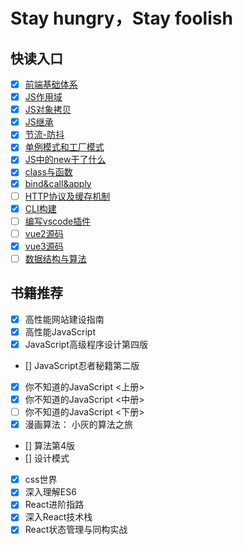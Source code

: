 # Stay hungry，Stay foolish
## 快读入口

- [x] [前端基础体系](https://github.com/peng92055/study-hard/blob/master/前端基础体系/blog.md) 
- [x] [JS作用域](https://github.com/peng92055/study-hard/blob/master/专题/JS作用域.md)
- [x] [JS对象拷贝](https://github.com/peng92055/study-hard/blob/master/专题/JS对象拷贝及深拷贝.md)
- [x] [JS继承](https://github.com/peng92055/study-hard/blob/master/专题/JS继承.md)
- [x] [节流-防抖](https://github.com/peng92055/study-hard/blob/master/专题/节流-防抖.md)
- [x] [单例模式和工厂模式](https://github.com/peng92055/study-hard/blob/master/专题/单例模式和工厂模式.md)
- [x] [JS中的new干了什么](https://github.com/peng92055/study-hard/blob/master/专题/JS中的new干了什么.md)
- [x] [class与函数](https://github.com/peng92055/study-hard/blob/master/专题/class与函数.md)
- [x] [bind&call&apply](https://github.com/peng92055/study-hard/blob/master/专题/bind&call&apply.md)
- [ ] [HTTP协议及缓存机制](https://github.com/peng92055/study-hard/blob/master/专题/HTTP(s)及缓存机制.md)
- [x] [CLI构建](https://github.com/peng92055/study-hard/blob/master/cli/blog.md)
- [ ] [编写vscode插件](https://github.com/peng92055/study-hard/blob/master/vscode/blog.md)
- [ ] [vue2源码](https://github.com/peng92055/study-hard/blob/master/vue2/blog.md) 
- [x] [vue3源码](https://github.com/peng92055/study-hard/blob/master/vue3/blog.md) 
- [ ] [数据结构与算法](https://github.com/peng92055/study-hard/blob/master/数据结构与算法/blog.md)

## 书籍推荐
- [x] 高性能网站建设指南
- [x] 高性能JavaScript
- [x] JavaScript高级程序设计第四版
- [] JavaScript忍者秘籍第二版
- [x] 你不知道的JavaScript <上册>
- [x] 你不知道的JavaScript <中册>
- [ ] 你不知道的JavaScript <下册>
- [x] 漫画算法： 小灰的算法之旅
- [] 算法第4版
- [] 设计模式
- [x] css世界
- [x] 深入理解ES6
- [x] React进阶指路
- [x] 深入React技术栈
- [x] React状态管理与同构实战